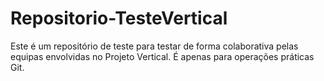 # Repositorio-TesteVertical
Este é um repositório de teste para testar de forma colaborativa pelas equipas envolvidas no Projeto Vertical. É apenas para operações práticas Git.
